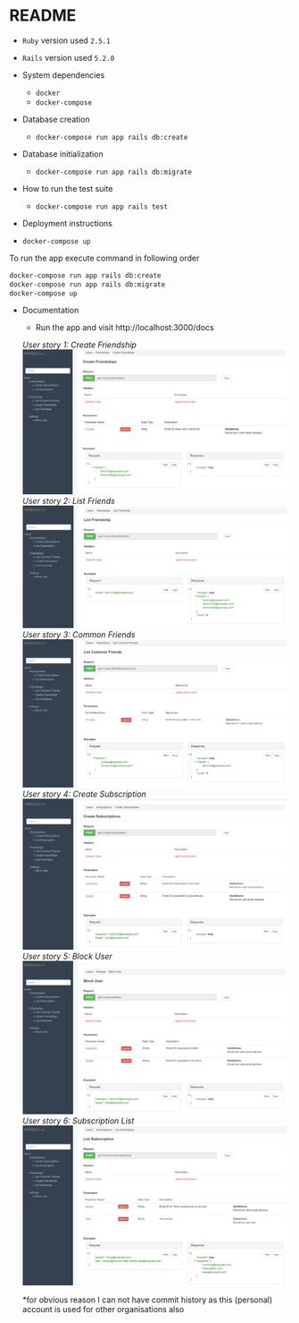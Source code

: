 # README

* `Ruby` version used `2.5.1`

* `Rails` version used `5.2.0`

* System dependencies
  - `docker`
  - `docker-compose`


* Database creation

   - `docker-compose run app rails db:create`


* Database initialization

  -  `docker-compose run app rails db:migrate`


* How to run the test suite

  -  `docker-compose run app rails test`


* Deployment instructions

 - `docker-compose up`


To run the app execute command in following order

```
docker-compose run app rails db:create
docker-compose run app rails db:migrate
docker-compose up
```


* Documentation

  - Run the app and visit http://localhost:3000/docs

  *User story 1: Create Friendship*
  ![](docs/user_story_1.png)
  *User story 2: List Friends*
  ![](docs/user_story_2.png)
  *User story 3: Common Friends*
  ![](docs/user_story_3.png)
  *User story 4: Create Subscription*
  ![](docs/user_story_4.png)
  *User story 5: Block User*
  ![](docs/user_story_5.png)
  *User story 6: Subscription List*
  ![](docs/user_story_6.png)


  *for obvious reason I can not have commit history as this (personal) account is used for other organisations also
